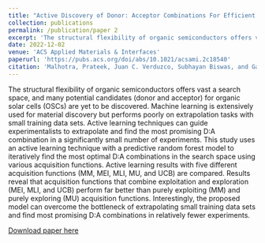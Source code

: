 ```yaml
---
title: "Active Discovery of Donor: Acceptor Combinations For Efficient Organic Solar Cells"
collection: publications
permalink: /publication/paper 2
excerpt: 'The structural flexibility of organic semiconductors offers vast a search space, and many potential candidates (donor and acceptor) for organic solar cells (OSCs) are yet to be discovered. Machine learning is extensively used for material discovery but performs poorly on extrapolation tasks with small training data sets. Active learning techniques can guide experimentalists to extrapolate and find the most promising D:A combination in a significantly small number of experiments. This study uses an active learning technique with a predictive random forest model to iteratively find the most optimal D:A combinations in the search space using various acquisition functions. Active learning results with five different acquisition functions (MM, MEI, MLI, MU, and UCB) are compared. Results reveal that acquisition functions that combine exploitation and exploration (MEI, MLI, and UCB) perform far better than purely exploiting (MM) and purely exploring (MU) acquisition functions. Interestingly, the proposed model can overcome the bottleneck of extrapolating small training data sets and find most promising D:A combinations in relatively fewer experiments.'
date: 2022-12-02
venue: 'ACS Applied Materials & Interfaces'
paperurl: 'https://pubs.acs.org/doi/abs/10.1021/acsami.2c18540'
citation: 'Malhotra, Prateek, Juan C. Verduzco, Subhayan Biswas, and Ganesh D. Sharma. "Active Discovery of Donor: Acceptor Combinations For Efficient Organic Solar Cells." ACS Applied Materials & Interfaces 14, no. 49 (2022): 54895-54906.'
---
```

The structural flexibility of organic semiconductors offers vast a search space, and many potential candidates (donor and acceptor) for organic solar cells (OSCs) are yet to be discovered. Machine learning is extensively used for material discovery but performs poorly on extrapolation tasks with small training data sets. Active learning techniques can guide experimentalists to extrapolate and find the most promising D:A combination in a significantly small number of experiments. This study uses an active learning technique with a predictive random forest model to iteratively find the most optimal D:A combinations in the search space using various acquisition functions. Active learning results with five different acquisition functions (MM, MEI, MLI, MU, and UCB) are compared. Results reveal that acquisition functions that combine exploitation and exploration (MEI, MLI, and UCB) perform far better than purely exploiting (MM) and purely exploring (MU) acquisition functions. Interestingly, the proposed model can overcome the bottleneck of extrapolating small training data sets and find most promising D:A combinations in relatively fewer experiments.

[Download paper here](https://github.com/prateek-malhotra/prateek-malhotra.github.io/blob/master/files/Paper%202.pdf)


